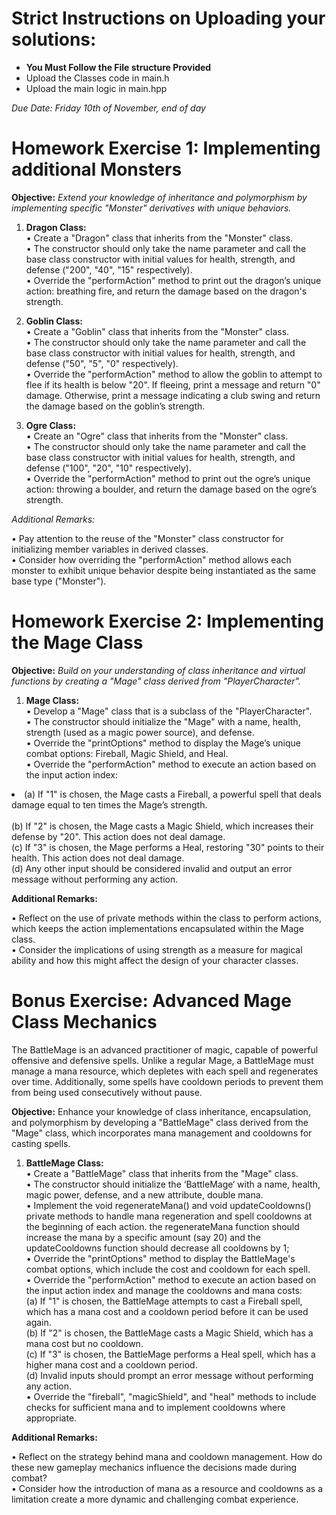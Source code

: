 # Strict Instructions on Uploading your solutions:
* **You Must Follow the File structure Provided**
*  Upload the Classes code in main.h
*  Upload the main logic in main.hpp

*Due Date: Friday 10th of November, end of day*<br>

# Homework Exercise 1: Implementing additional Monsters<br>

**Objective:** *Extend your knowledge of inheritance and polymorphism by implementing specific "Monster" derivatives with unique behaviors.*<br>

1. **Dragon Class:**<br>
• Create a "Dragon" class that inherits from the "Monster" class.<br>
• The constructor should only take the name parameter and call the base class constructor with initial values for health, strength, and defense ("200", "40", "15" respectively).<br>
• Override the "performAction" method to print out the dragon’s unique action: breathing fire, and return the damage based on the dragon's strength.<br>

3. **Goblin Class:**<br>
• Create a "Goblin" class that inherits from the "Monster" class.<br>
• The constructor should only take the name parameter and call the base class constructor with initial values for health, strength, and defense ("50", "5", "0" respectively).<br>
• Override the "performAction" method to allow the goblin to attempt to flee if its health is below "20". If fleeing, print a message and return "0" damage. Otherwise, print a message indicating a club swing and return the damage based on the goblin’s strength.<br>

3. **Ogre Class:**<br>
• Create an "Ogre" class that inherits from the "Monster" class.<br>
• The constructor should only take the name parameter and call the base class constructor with initial values for health, strength, and defense ("100", "20", "10" respectively).<br>
• Override the "performAction" method to print out the ogre’s unique action: throwing a boulder, and return the damage based on the ogre’s strength.<br>

*Additional Remarks:*<br>

• Pay attention to the reuse of the "Monster" class constructor for initializing member variables in derived classes.<br>
• Consider how overriding the "performAction" method allows each monster to exhibit unique behavior despite being instantiated as the same base type ("Monster").<br>

# Homework Exercise 2: Implementing the Mage Class<br>

**Objective:** *Build on your understanding of class inheritance and virtual functions by creating a "Mage" class derived from "PlayerCharacter".*<br>

1. **Mage Class:**<br>
• Develop a "Mage" class that is a subclass of the "PlayerCharacter".<br>
• The constructor should initialize the "Mage" with a name, health, strength (used as a magic power source), and defense.<br>
• Override the "printOptions" method to display the Mage’s unique combat options: Fireball, Magic Shield, and Heal.<br>
• Override the "performAction" method to execute an action based on the input action index:<br>
  <li>(a) If "1" is chosen, the Mage casts a Fireball, a powerful spell that deals damage equal to ten times the Mage’s strength.</li><br>
  (b) If "2" is chosen, the Mage casts a Magic Shield, which increases their defense by "20". This action does not deal damage.<br>
  (c) If "3" is chosen, the Mage performs a Heal, restoring "30" points to their health. This action does not deal damage.<br>
  (d) Any other input should be considered invalid and output an error message without performing any action.<br>

**Additional Remarks:**<br>

• Reflect on the use of private methods within the class to perform actions, which keeps the action implementations encapsulated within the Mage class.<br>
• Consider the implications of using strength as a measure for magical ability and how this might affect the design of your character classes.<br>

# Bonus Exercise: Advanced Mage Class Mechanics

The BattleMage is an advanced practitioner of magic, capable of powerful offensive and defensive spells. Unlike a regular Mage, a BattleMage must manage a mana resource, which depletes with each spell and regenerates over time. Additionally, some spells have cooldown periods to prevent them from being used consecutively without pause.<br>

**Objective:** Enhance your knowledge of class inheritance, encapsulation, and polymorphism by developing a "BattleMage" class derived from the "Mage" class, which incorporates mana management and cooldowns for casting spells.<br>

1. **BattleMage Class:**<br>
• Create a "BattleMage" class that inherits from the "Mage" class.<br>
• The constructor should initialize the ‘BattleMage‘ with a name, health, magic power, defense, and a new attribute, double mana.<br>
• Implement the void regenerateMana() and void updateCooldowns() private methods to handle mana regeneration and spell cooldowns at the beginning of each action. the regenerateMana function
should increase the mana by a specific amount (say 20) and the updateCooldowns function should decrease all cooldowns by 1;<br>
• Override the "printOptions" method to display the BattleMage's combat options, which include the cost and cooldown for each spell.<br>
• Override the "performAction" method to execute an action based on the input action index and manage the cooldowns and mana costs:<br>
  (a) If "1" is chosen, the BattleMage attempts to cast a Fireball spell, which has a mana cost and a cooldown period before it can be used again.<br>
  (b) If "2" is chosen, the BattleMage casts a Magic Shield, which has a mana cost but no cooldown.<br>
  (c) If "3" is chosen, the BattleMage performs a Heal spell, which has a higher mana cost and a cooldown period.<br>
  (d) Invalid inputs should prompt an error message without performing any action.<br>
• Override the "fireball", "magicShield", and "heal" methods to include checks for sufficient mana and to implement cooldowns where appropriate.<br>

**Additional Remarks:**<br>

• Reflect on the strategy behind mana and cooldown management. How do these new gameplay mechanics influence the decisions made during combat?<br>
• Consider how the introduction of mana as a resource and cooldowns as a limitation create a more dynamic and challenging combat experience.<br>
